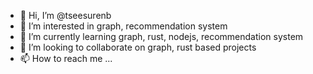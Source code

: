 - 👋 Hi, I’m @tseesurenb
- 👀 I’m interested in graph, recommendation system
- 🌱 I’m currently learning graph, rust, nodejs, recommendation system
- 💞️ I’m looking to collaborate on graph, rust based projects
- 📫 How to reach me ...

<!---
tseesurenb/tseesurenb is a ✨ special ✨ repository because its `README.md` (this file) appears on your GitHub profile.
You can click the Preview link to take a look at your changes.
--->
